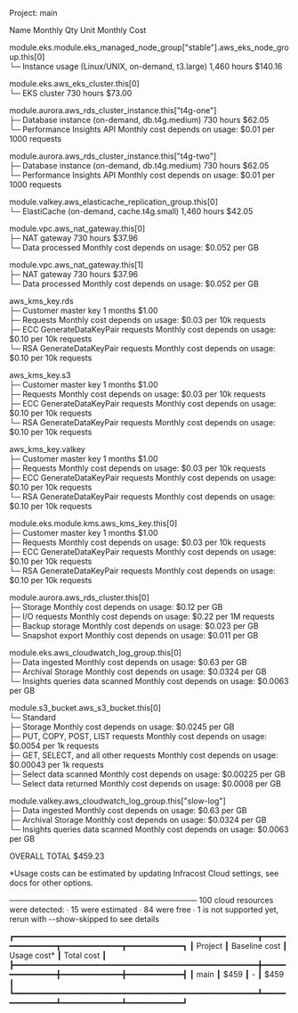 Project: main

 Name                                                                                 Monthly Qty  Unit                    Monthly Cost   
                                                                                                                                          
 module.eks.module.eks_managed_node_group["stable"].aws_eks_node_group.this[0]                                                            
 └─ Instance usage (Linux/UNIX, on-demand, t3.large)                                        1,460  hours                        $140.16   
                                                                                                                                          
 module.eks.aws_eks_cluster.this[0]                                                                                                       
 └─ EKS cluster                                                                               730  hours                         $73.00   
                                                                                                                                          
 module.aurora.aws_rds_cluster_instance.this["t4g-one"]                                                                                   
 ├─ Database instance (on-demand, db.t4g.medium)                                              730  hours                         $62.05   
 └─ Performance Insights API                                                    Monthly cost depends on usage: $0.01 per 1000 requests    
                                                                                                                                          
 module.aurora.aws_rds_cluster_instance.this["t4g-two"]                                                                                   
 ├─ Database instance (on-demand, db.t4g.medium)                                              730  hours                         $62.05   
 └─ Performance Insights API                                                    Monthly cost depends on usage: $0.01 per 1000 requests    
                                                                                                                                          
 module.valkey.aws_elasticache_replication_group.this[0]                                                                                  
 └─ ElastiCache (on-demand, cache.t4g.small)                                                1,460  hours                         $42.05   
                                                                                                                                          
 module.vpc.aws_nat_gateway.this[0]                                                                                                       
 ├─ NAT gateway                                                                               730  hours                         $37.96   
 └─ Data processed                                                              Monthly cost depends on usage: $0.052 per GB              
                                                                                                                                          
 module.vpc.aws_nat_gateway.this[1]                                                                                                       
 ├─ NAT gateway                                                                               730  hours                         $37.96   
 └─ Data processed                                                              Monthly cost depends on usage: $0.052 per GB              
                                                                                                                                          
 aws_kms_key.rds                                                                                                                          
 ├─ Customer master key                                                                         1  months                         $1.00   
 ├─ Requests                                                                    Monthly cost depends on usage: $0.03 per 10k requests     
 ├─ ECC GenerateDataKeyPair requests                                            Monthly cost depends on usage: $0.10 per 10k requests     
 └─ RSA GenerateDataKeyPair requests                                            Monthly cost depends on usage: $0.10 per 10k requests     
                                                                                                                                          
 aws_kms_key.s3                                                                                                                           
 ├─ Customer master key                                                                         1  months                         $1.00   
 ├─ Requests                                                                    Monthly cost depends on usage: $0.03 per 10k requests     
 ├─ ECC GenerateDataKeyPair requests                                            Monthly cost depends on usage: $0.10 per 10k requests     
 └─ RSA GenerateDataKeyPair requests                                            Monthly cost depends on usage: $0.10 per 10k requests     
                                                                                                                                          
 aws_kms_key.valkey                                                                                                                       
 ├─ Customer master key                                                                         1  months                         $1.00   
 ├─ Requests                                                                    Monthly cost depends on usage: $0.03 per 10k requests     
 ├─ ECC GenerateDataKeyPair requests                                            Monthly cost depends on usage: $0.10 per 10k requests     
 └─ RSA GenerateDataKeyPair requests                                            Monthly cost depends on usage: $0.10 per 10k requests     
                                                                                                                                          
 module.eks.module.kms.aws_kms_key.this[0]                                                                                                
 ├─ Customer master key                                                                         1  months                         $1.00   
 ├─ Requests                                                                    Monthly cost depends on usage: $0.03 per 10k requests     
 ├─ ECC GenerateDataKeyPair requests                                            Monthly cost depends on usage: $0.10 per 10k requests     
 └─ RSA GenerateDataKeyPair requests                                            Monthly cost depends on usage: $0.10 per 10k requests     
                                                                                                                                          
 module.aurora.aws_rds_cluster.this[0]                                                                                                    
 ├─ Storage                                                                     Monthly cost depends on usage: $0.12 per GB               
 ├─ I/O requests                                                                Monthly cost depends on usage: $0.22 per 1M requests      
 ├─ Backup storage                                                              Monthly cost depends on usage: $0.023 per GB              
 └─ Snapshot export                                                             Monthly cost depends on usage: $0.011 per GB              
                                                                                                                                          
 module.eks.aws_cloudwatch_log_group.this[0]                                                                                              
 ├─ Data ingested                                                               Monthly cost depends on usage: $0.63 per GB               
 ├─ Archival Storage                                                            Monthly cost depends on usage: $0.0324 per GB             
 └─ Insights queries data scanned                                               Monthly cost depends on usage: $0.0063 per GB             
                                                                                                                                          
 module.s3_bucket.aws_s3_bucket.this[0]                                                                                                   
 └─ Standard                                                                                                                              
    ├─ Storage                                                                  Monthly cost depends on usage: $0.0245 per GB             
    ├─ PUT, COPY, POST, LIST requests                                           Monthly cost depends on usage: $0.0054 per 1k requests    
    ├─ GET, SELECT, and all other requests                                      Monthly cost depends on usage: $0.00043 per 1k requests   
    ├─ Select data scanned                                                      Monthly cost depends on usage: $0.00225 per GB            
    └─ Select data returned                                                     Monthly cost depends on usage: $0.0008 per GB             
                                                                                                                                          
 module.valkey.aws_cloudwatch_log_group.this["slow-log"]                                                                                  
 ├─ Data ingested                                                               Monthly cost depends on usage: $0.63 per GB               
 ├─ Archival Storage                                                            Monthly cost depends on usage: $0.0324 per GB             
 └─ Insights queries data scanned                                               Monthly cost depends on usage: $0.0063 per GB             
                                                                                                                                          
 OVERALL TOTAL                                                                                                                 $459.23 

*Usage costs can be estimated by updating Infracost Cloud settings, see docs for other options.

──────────────────────────────────
100 cloud resources were detected:
∙ 15 were estimated
∙ 84 were free
∙ 1 is not supported yet, rerun with --show-skipped to see details

┏━━━━━━━━━━━━━━━━━━━━━━━━━━━━━━━━━━━━━━━━━━━━━━━━━━━━┳━━━━━━━━━━━━━━━┳━━━━━━━━━━━━━┳━━━━━━━━━━━━┓
┃ Project                                            ┃ Baseline cost ┃ Usage cost* ┃ Total cost ┃
┣━━━━━━━━━━━━━━━━━━━━━━━━━━━━━━━━━━━━━━━━━━━━━━━━━━━━╋━━━━━━━━━━━━━━━╋━━━━━━━━━━━━━╋━━━━━━━━━━━━┫
┃ main                                               ┃          $459 ┃           - ┃       $459 ┃
┗━━━━━━━━━━━━━━━━━━━━━━━━━━━━━━━━━━━━━━━━━━━━━━━━━━━━┻━━━━━━━━━━━━━━━┻━━━━━━━━━━━━━┻━━━━━━━━━━━━┛